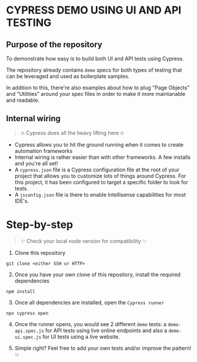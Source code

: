 # CYPRESS DEMO USING UI AND API TESTING

## Purpose of the repository
To demonstrate how easy is to build both UI and API tests using Cypress.

The repository already contains `demo` specs for both types of testing that can be leveraged and used as boilerplate samples. 

In addition to this, there're also examples about how to plug "Page Objects" and "Utilities" around your spec files in order to make it more maintanable and readable.

## Internal wiring
> :fire: Cypress does all the heavy lifting here :fire: 

- Cypress allows you to hit the ground running when it comes to create automation frameworks
- Internal wiring is rather easier than with other frameworks. A few installs and you're all set!
- A `cypress.json` file is a Cypress configuration file at the root of your project that allows you to customize lots of things around Cypress. For this project, it has been configured to target a specific folder to look for tests.
- A `jsconfig.json` file is there to enable Intellisense capabilities for most IDE's.

# Step-by-step
> :sparkles: Check your local node version for compatibility :sparkles:

1. Clone this repository
```
git clone <either SSH or HTTP>
```

2. Once you have your own clone of this repository, install the required dependencies
```
npm install
```

3. Once all dependencies are installed, open the `Cypress runner`
```
npx cypress open
```

4. Once the runner opens, you would see 2 different `demo` tests: a `demo-api.spec.js` for API tests using live online endpoints and also a `demo-ui.spec.js` for UI tests using a live website.

5. Simple right? Feel free to add your own tests and/or improve the pattern! :boom: